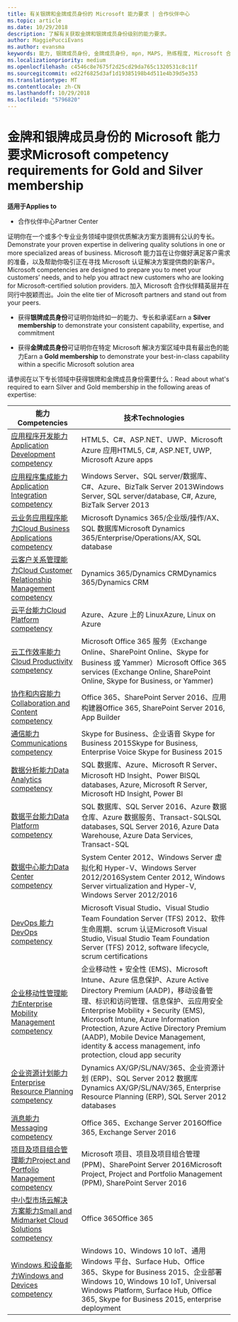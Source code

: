 ```yaml
---
title: 有关银牌和金牌成员身份的 Microsoft 能力要求 | 合作伙伴中心
ms.topic: article
ms.date: 10/29/2018
description: 了解有关获取金牌和银牌成员身份级别的能力要求。
author: MaggiePucciEvans
ms.author: evansma
keywords: 能力, 银牌成员身份, 金牌成员身份, mpn, MAPS, 熟练程度, Microsoft 合作伙伴网络, 网络成员身份
ms.localizationpriority: medium
ms.openlocfilehash: c4546c8e7675f2d25cd29da765c1320531c8c11f
ms.sourcegitcommit: ed22f6825d3af1d19385198b4d511e4b39d5e353
ms.translationtype: MT
ms.contentlocale: zh-CN
ms.lasthandoff: 10/29/2018
ms.locfileid: "5796820"
---
```

# <a name="microsoft-competency-requirements-for-gold-and-silver-membership"></a><span data-ttu-id="772f5-104">金牌和银牌成员身份的 Microsoft 能力要求</span><span class="sxs-lookup"><span data-stu-id="772f5-104">Microsoft competency requirements for Gold and Silver membership</span></span>

**<span data-ttu-id="772f5-105">适用于</span><span class="sxs-lookup"><span data-stu-id="772f5-105">Applies to</span></span>**

-  <span data-ttu-id="772f5-106">合作伙伴中心</span><span class="sxs-lookup"><span data-stu-id="772f5-106">Partner Center</span></span>

<span data-ttu-id="772f5-107">证明你在一个或多个专业业务领域中提供优质解决方案方面拥有公认的专长。</span><span class="sxs-lookup"><span data-stu-id="772f5-107">Demonstrate your proven expertise in delivering quality solutions in one or more specialized areas of business.</span></span> <span data-ttu-id="772f5-108">Microsoft 能力旨在让你做好满足客户需求的准备，以及帮助你吸引正在寻找 Microsoft 认证解决方案提供商的新客户。</span><span class="sxs-lookup"><span data-stu-id="772f5-108">Microsoft competencies are designed to prepare you to meet your customers’ needs, and to help you attract new customers who are looking for Microsoft-certified solution providers.</span></span> <span data-ttu-id="772f5-109">加入 Microsoft 合作伙伴精英层并在同行中脱颖而出。</span><span class="sxs-lookup"><span data-stu-id="772f5-109">Join the elite tier of Microsoft partners and stand out from your peers.</span></span>

- <span data-ttu-id="772f5-110">获得**银牌成员身份**可证明你始终如一的能力、专长和承诺</span><span class="sxs-lookup"><span data-stu-id="772f5-110">Earn a **Silver membership** to demonstrate your consistent capability, expertise, and commitment</span></span>

- <span data-ttu-id="772f5-111">获得**金牌成员身份**可证明你在特定 Microsoft 解决方案区域中具有最出色的能力</span><span class="sxs-lookup"><span data-stu-id="772f5-111">Earn a **Gold membership** to demonstrate your best-in-class capability within a specific Microsoft solution area</span></span>

<span data-ttu-id="772f5-112">请参阅在以下专长领域中获得银牌和金牌成员身份需要什么：</span><span class="sxs-lookup"><span data-stu-id="772f5-112">Read about what's required to earn Silver and Gold membership in the following areas of expertise:</span></span>


| <span data-ttu-id="772f5-113">能力</span><span class="sxs-lookup"><span data-stu-id="772f5-113">Competencies</span></span>  | <span data-ttu-id="772f5-114">技术</span><span class="sxs-lookup"><span data-stu-id="772f5-114">Technologies</span></span> |
|   ------------------   |   -------   |
| [<span data-ttu-id="772f5-115">应用程序开发能力</span><span class="sxs-lookup"><span data-stu-id="772f5-115">Application Development competency</span></span>](https://partner.microsoft.com/membership/application-development-competency) | <span data-ttu-id="772f5-116">HTML5、C#、ASP.NET、UWP、Microsoft Azure 应用</span><span class="sxs-lookup"><span data-stu-id="772f5-116">HTML5, C#, ASP.NET, UWP, Microsoft Azure apps</span></span> |
| [<span data-ttu-id="772f5-117">应用程序集成能力</span><span class="sxs-lookup"><span data-stu-id="772f5-117">Application Integration competency</span></span>](https://partner.microsoft.com/membership/application-integration-competency) | <span data-ttu-id="772f5-118">Windows Server、SQL server/数据库、C#、Azure、BizTalk Server 2013</span><span class="sxs-lookup"><span data-stu-id="772f5-118">Windows Server, SQL server/database, C#, Azure, BizTalk Server 2013</span></span>|
| [<span data-ttu-id="772f5-119">云业务应用程序能力</span><span class="sxs-lookup"><span data-stu-id="772f5-119">Cloud Business Applications competency</span></span>](https://partner.microsoft.com/membership/cloud-business-applications-competency)| <span data-ttu-id="772f5-120">Microsoft Dynamics 365/企业版/操作/AX、SQL 数据库</span><span class="sxs-lookup"><span data-stu-id="772f5-120">Microsoft Dynamics 365/Enterprise/Operations/AX, SQL database</span></span> |
| [<span data-ttu-id="772f5-121">云客户关系管理能力</span><span class="sxs-lookup"><span data-stu-id="772f5-121">Cloud Customer Relationship Management competency</span></span>](https://partner.microsoft.com/membership/cloud-customer-relationship-management-competency)| <span data-ttu-id="772f5-122">Dynamics 365/Dynamics CRM</span><span class="sxs-lookup"><span data-stu-id="772f5-122">Dynamics 365/Dynamics CRM</span></span> |
| [<span data-ttu-id="772f5-123">云平台能力</span><span class="sxs-lookup"><span data-stu-id="772f5-123">Cloud Platform competency</span></span>](https://partner.microsoft.com/membership/cloud-platform-competency)| <span data-ttu-id="772f5-124">Azure、Azure 上的 Linux</span><span class="sxs-lookup"><span data-stu-id="772f5-124">Azure, Linux on Azure</span></span> |
| [<span data-ttu-id="772f5-125">云工作效率能力</span><span class="sxs-lookup"><span data-stu-id="772f5-125">Cloud Productivity competency</span></span>](https://partner.microsoft.com/membership/cloud-productivity-competency)| <span data-ttu-id="772f5-126">Microsoft Office 365 服务（Exchange Online、SharePoint Online、Skype for Business 或 Yammer）</span><span class="sxs-lookup"><span data-stu-id="772f5-126">Microsoft Office 365 services (Exchange Online, SharePoint Online, Skype for Business, or Yammer)</span></span>|
| [<span data-ttu-id="772f5-127">协作和内容能力</span><span class="sxs-lookup"><span data-stu-id="772f5-127">Collaboration and Content competency</span></span>](https://partner.microsoft.com/membership/collaboration-and-content-competency)| <span data-ttu-id="772f5-128">Office 365、SharePoint Server 2016、应用构建器</span><span class="sxs-lookup"><span data-stu-id="772f5-128">Office 365, SharePoint Server 2016, App Builder</span></span> |
| [<span data-ttu-id="772f5-129">通信能力</span><span class="sxs-lookup"><span data-stu-id="772f5-129">Communications competency</span></span>](https://partner.microsoft.com/membership/communications-competency)| <span data-ttu-id="772f5-130">Skype for Business、企业语音 Skype for Business 2015</span><span class="sxs-lookup"><span data-stu-id="772f5-130">Skype for Business, Enterprise Voice Skype for Business 2015</span></span> |
| [<span data-ttu-id="772f5-131">数据分析能力</span><span class="sxs-lookup"><span data-stu-id="772f5-131">Data Analytics competency</span></span>](https://partner.microsoft.com/membership/data-analytics-competency)| <span data-ttu-id="772f5-132">SQL 数据库、Azure、Microsoft R Server、Microsoft HD Insight、Power BI</span><span class="sxs-lookup"><span data-stu-id="772f5-132">SQL databases, Azure, Microsoft R Server, Microsoft HD Insight, Power BI</span></span> |
| [<span data-ttu-id="772f5-133">数据平台能力</span><span class="sxs-lookup"><span data-stu-id="772f5-133">Data Platform competency</span></span>](https://partner.microsoft.com/membership/data-platform-competency)| <span data-ttu-id="772f5-134">SQL 数据库、SQL Server 2016、Azure 数据仓库、Azure 数据服务、Transact-SQL</span><span class="sxs-lookup"><span data-stu-id="772f5-134">SQL databases, SQL Server 2016, Azure Data Warehouse, Azure Data Services, Transact-SQL</span></span> |
| [<span data-ttu-id="772f5-135">数据中心能力</span><span class="sxs-lookup"><span data-stu-id="772f5-135">Data Center competency</span></span>](https://partner.microsoft.com/membership/datacenter-competency)| <span data-ttu-id="772f5-136">System Center 2012、Windows Server 虚拟化和 Hyper-V、Windows Server 2012/2016</span><span class="sxs-lookup"><span data-stu-id="772f5-136">System Center 2012, Windows Server virtualization and Hyper-V, Windows Server 2012/2016</span></span> |
| [<span data-ttu-id="772f5-137">DevOps 能力</span><span class="sxs-lookup"><span data-stu-id="772f5-137">DevOps competency</span></span>](https://partner.microsoft.com/membership/devops-competency)| <span data-ttu-id="772f5-138">Microsoft Visual Studio、Visual Studio Team Foundation Server (TFS) 2012、软件生命周期、scrum 认证</span><span class="sxs-lookup"><span data-stu-id="772f5-138">Microsoft Visual Studio, Visual Studio Team Foundation Server (TFS) 2012, software lifecycle, scrum certifications</span></span> |
| [<span data-ttu-id="772f5-139">企业移动性管理能力</span><span class="sxs-lookup"><span data-stu-id="772f5-139">Enterprise Mobility Management competency</span></span>](https://partner.microsoft.com/membership/enterprise-mobility-management-competency)| <span data-ttu-id="772f5-140">企业移动性 + 安全性 (EMS)、Microsoft Intune、Azure 信息保护、Azure Active Directory Premium (AADP)，移动设备管理、标识和访问管理、信息保护、云应用安全</span><span class="sxs-lookup"><span data-stu-id="772f5-140">Enterprise Mobility + Security (EMS), Microsoft Intune, Azure Information Protection, Azure Active Directory Premium (AADP), Mobile Device Management, identity & access management, info protection, cloud app security</span></span> |
| [<span data-ttu-id="772f5-141">企业资源计划能力</span><span class="sxs-lookup"><span data-stu-id="772f5-141">Enterprise Resource Planning competency</span></span>](https://partner.microsoft.com/membership/enterprise-resource-planning-competency)| <span data-ttu-id="772f5-142">Dynamics AX/GP/SL/NAV/365、企业资源计划 (ERP)、SQL Server 2012 数据库</span><span class="sxs-lookup"><span data-stu-id="772f5-142">Dynamics AX/GP/SL/NAV/365, Enterprise Resource Planning (ERP), SQL Server 2012 databases</span></span>  |
| [<span data-ttu-id="772f5-143">消息能力</span><span class="sxs-lookup"><span data-stu-id="772f5-143">Messaging competency</span></span>](https://partner.microsoft.com/membership/messaging-competency)| <span data-ttu-id="772f5-144">Office 365、Exchange Server 2016</span><span class="sxs-lookup"><span data-stu-id="772f5-144">Office 365, Exchange Server 2016</span></span> |
| [<span data-ttu-id="772f5-145">项目及项目组合管理能力</span><span class="sxs-lookup"><span data-stu-id="772f5-145">Project and Portfolio Management competency</span></span>](https://partner.microsoft.com/membership/project-portfolio-management-competency)| <span data-ttu-id="772f5-146">Microsoft 项目、项目及项目组合管理 (PPM)、SharePoint Server 2016</span><span class="sxs-lookup"><span data-stu-id="772f5-146">Microsoft Project, Project and Portfolio Management (PPM), SharePoint Server 2016</span></span>|
| [<span data-ttu-id="772f5-147">中小型市场云解决方案能力</span><span class="sxs-lookup"><span data-stu-id="772f5-147">Small and Midmarket Cloud Solutions competency</span></span>](https://partner.microsoft.com/membership/small-midmarket-cloud-solutions-competency)| <span data-ttu-id="772f5-148">Office 365</span><span class="sxs-lookup"><span data-stu-id="772f5-148">Office 365</span></span> |
| [<span data-ttu-id="772f5-149">Windows 和设备能力</span><span class="sxs-lookup"><span data-stu-id="772f5-149">Windows and Devices competency</span></span>](https://partner.microsoft.com/membership/windows-and-devices-competency)| <span data-ttu-id="772f5-150">Windows 10、Windows 10 IoT、通用 Windows 平台、Surface Hub、Office 365、Skype for Business 2015、企业部署</span><span class="sxs-lookup"><span data-stu-id="772f5-150">Windows 10, Windows 10 IoT, Universal Windows Platform, Surface Hub, Office 365, Skype for Business 2015, enterprise deployment</span></span> |
